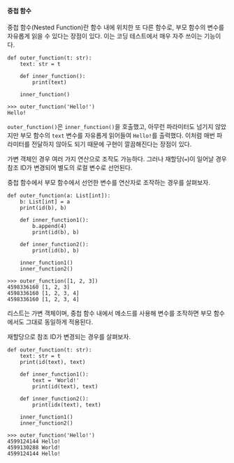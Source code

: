#### 중첩 함수

중첩 함수(Nested Function)란 함수 내에 위치한 또 다른 함수로, 부모 함수의 변수를 자유롭게 읽을 수 있다는 장점이 있다. 이는 코딩 테스트에서 매우 자주 쓰이는 기능이다.

```commandline
def outer_function(t: str):
    text: str = t
    
    def inner_function():
        print(text)
    
    inner_function()
```
```commandline
>>> outer_function('Hello!')
Hello!
```
`outer_function()`은 `inner_function()`을 호출했고, 아무런 파라미터도 넘기지 않았지만 부모 함수의 `text` 변수를 자유롭게 읽어들여 `Hello!`를 출력했다. 이처럼 매번 파라미터를 전달하지 않아도 되기 때문에 구현이 깔끔해진다는 장점이 있다.

가변 객체인 경우 여러 가지 연산으로 조작도 가능하다. 그러나 재할당(`=`)이 일어날 경우 참조 ID가 변경되어 별도의 로컬 변수로 선언된다.

중첩 함수에서 부모 함수에서 선언한 변수를 연산자로 조작하는 경우를 살펴보자.
```commandline
def outer_function(a: List[int]):
    b: List[int] = a
    print(id(b), b)
    
    def inner_function1():
        b.append(4)
        print(id(b), b)
        
    def inner_function2():
        print(id(b), b)
    
    inner_function1()
    inner_function2()
```
```commandline
>>> outer_function([1, 2, 3])
4598336160 [1, 2, 3]
4598336160 [1, 2, 3, 4]
4598336160 [1, 2, 3, 4]
```
리스트는 가변 객체이며, 중첩 함수 내에서 메소드를 사용해 변수를 조작하면 부모 함수에서도 그대로 동일하게 적용된다.

재할당으로 참조 ID가 변경되는 경우를 살펴보자.
```commandline
def outer_function(t: str):
    text: str = t
    print(id(text), text)
    
    def inner_function1():
        text = 'World!'
        print(id(text), text)
    
    def inner_function2():
        print(idx(text), text)
    
    inner_function1()
    inner_function2()
```
```commandline
>>> outer_function('Hello!')
4599124144 Hello!
4599130288 World!
4599124144 Hello!
```